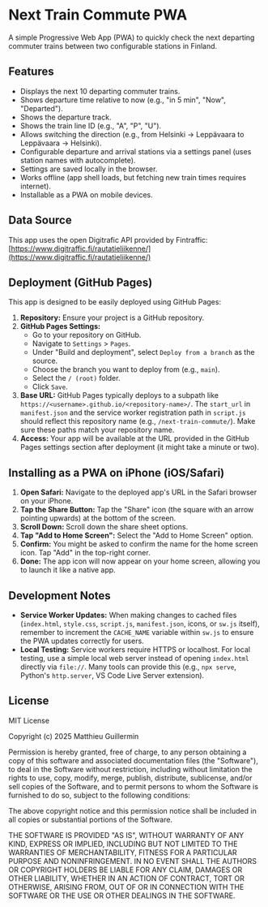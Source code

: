 # Next Train Commute PWA

A simple Progressive Web App (PWA) to quickly check the next departing commuter trains between two configurable stations in Finland.

## Features

*   Displays the next 10 departing commuter trains.
*   Shows departure time relative to now (e.g., "in 5 min", "Now", "Departed").
*   Shows the departure track.
*   Shows the train line ID (e.g., "A", "P", "U").
*   Allows switching the direction (e.g., from Helsinki → Leppävaara to Leppävaara → Helsinki).
*   Configurable departure and arrival stations via a settings panel (uses station names with autocomplete).
*   Settings are saved locally in the browser.
*   Works offline (app shell loads, but fetching new train times requires internet).
*   Installable as a PWA on mobile devices.

## Data Source

This app uses the open Digitrafic API provided by Fintraffic: [https://www.digitraffic.fi/rautatieliikenne/](https://www.digitraffic.fi/rautatieliikenne/)

## Deployment (GitHub Pages)

This app is designed to be easily deployed using GitHub Pages:

1.  **Repository:** Ensure your project is a GitHub repository.
2.  **GitHub Pages Settings:**
    *   Go to your repository on GitHub.
    *   Navigate to `Settings` > `Pages`.
    *   Under "Build and deployment", select `Deploy from a branch` as the source.
    *   Choose the branch you want to deploy from (e.g., `main`).
    *   Select the `/ (root)` folder.
    *   Click `Save`.
3.  **Base URL:** GitHub Pages typically deploys to a subpath like `https://<username>.github.io/<repository-name>/`. The `start_url` in `manifest.json` and the service worker registration path in `script.js` should reflect this repository name (e.g., `/next-train-commute/`). Make sure these paths match your repository name.
4.  **Access:** Your app will be available at the URL provided in the GitHub Pages settings section after deployment (it might take a minute or two).

## Installing as a PWA on iPhone (iOS/Safari)

1.  **Open Safari:** Navigate to the deployed app's URL in the Safari browser on your iPhone.
2.  **Tap the Share Button:** Tap the "Share" icon (the square with an arrow pointing upwards) at the bottom of the screen.
3.  **Scroll Down:** Scroll down the share sheet options.
4.  **Tap "Add to Home Screen":** Select the "Add to Home Screen" option.
5.  **Confirm:** You might be asked to confirm the name for the home screen icon. Tap "Add" in the top-right corner.
6.  **Done:** The app icon will now appear on your home screen, allowing you to launch it like a native app.

## Development Notes

*   **Service Worker Updates:** When making changes to cached files (`index.html`, `style.css`, `script.js`, `manifest.json`, icons, or `sw.js` itself), remember to increment the `CACHE_NAME` variable within `sw.js` to ensure the PWA updates correctly for users.
*   **Local Testing:** Service workers require HTTPS or localhost. For local testing, use a simple local web server instead of opening `index.html` directly via `file://`. Many tools can provide this (e.g., `npx serve`, Python's `http.server`, VS Code Live Server extension).

## License

MIT License

Copyright (c) 2025 Matthieu Guillermin

Permission is hereby granted, free of charge, to any person obtaining a copy
of this software and associated documentation files (the "Software"), to deal
in the Software without restriction, including without limitation the rights
to use, copy, modify, merge, publish, distribute, sublicense, and/or sell
copies of the Software, and to permit persons to whom the Software is
furnished to do so, subject to the following conditions:

The above copyright notice and this permission notice shall be included in all
copies or substantial portions of the Software.

THE SOFTWARE IS PROVIDED "AS IS", WITHOUT WARRANTY OF ANY KIND, EXPRESS OR
IMPLIED, INCLUDING BUT NOT LIMITED TO THE WARRANTIES OF MERCHANTABILITY,
FITNESS FOR A PARTICULAR PURPOSE AND NONINFRINGEMENT. IN NO EVENT SHALL THE
AUTHORS OR COPYRIGHT HOLDERS BE LIABLE FOR ANY CLAIM, DAMAGES OR OTHER
LIABILITY, WHETHER IN AN ACTION OF CONTRACT, TORT OR OTHERWISE, ARISING FROM,
OUT OF OR IN CONNECTION WITH THE SOFTWARE OR THE USE OR OTHER DEALINGS IN THE
SOFTWARE.
